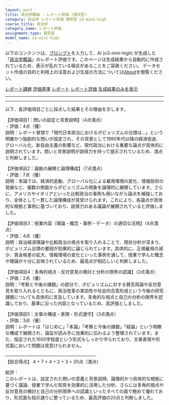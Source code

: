 ```yaml
---
layout: post
title: 政治学概論 - レポート評価 (探究型)
category: 政治学 レポート評価 探究型 o3-mini-high
course_title: 政治学
category_name: レポート評価
assignment_type: 探究型
model_name: o3-mini-high
---
```


以下のコンテンツは、[プロンプト](https://github.com/takedatoshiyuki/synthetic_assignments/tree/main/generated/政治学/o3-mini-high/prompt_レポート評価-探究型.md)を入力して、AI (o3-mini-high) が生成した「[政治学概論](/contents/政治学/)」のレポート評価です。このページは生成結果から自動的に作成されているため、表示が乱れている場合があることをご容赦ください。
データセット作成の目的と利用上の注意および生成の方法については[About](/About)を御覧ください。

[レポート課題](../レポート課題-探究型)
[評価基準](../評価基準-探究型)
[レポート](../レポート-探究型)
[レポート評価](../レポート評価-探究型)
[生成結果のみを表示](https://github.com/takedatoshiyuki/synthetic_assignments/tree/main/generated/政治学/o3-mini-high/レポート評価-探究型.md)
  

***
***
  
以下、各評価項目ごとに採点した結果とその理由を示します。

【評価項目1：問いの設定と背景説明】（4点満点）  
・評価：4点（優）  
説明：レポート冒頭で「現代日本政治におけるポピュリズムの台頭は…」という明確かつ独創的な問いが設定され、その背景として1990年代以降の経済低迷、グローバル化、新自由主義の影響など、現代政治における重要な論点が具体的に説明されています。問いと背景説明が説得力を持って提示されているため、満点と判断しました。

【評価項目2：論拠の展開と論理構成】（7点満点）  
・評価：7点（優）  
説明：本論では、経済的変動、グローバル化による雇用環境の変化、情報技術の発展など、複数の側面からポピュリズムの現象を論理的に展開しています。さらに、アメリカやイタリアといった比較政治の事例も用いながら論点を補強しており、全体として一貫した論理構成が見受けられます。これにより、各論点が具体的な根拠と事例に基づいており、説得力のある議論が展開されていると評価しました。

【評価項目3：授業内容（理論・概念・事例・データ）の適切な活用】（4点満点）  
・評価：4点（優）  
説明：政治経済理論や比較政治の視点を取り入れることで、現状分析が深まり、ポピュリズム台頭の要因が効果的に論じられています。具体的に、正規雇用の減少、賃金格差の拡大、情報環境の変化といった事例を通して、授業で学んだ概念や理論が十分に反映されているため、最高点が相応しいと判断しました。

【評価項目4：多角的視点・反対意見の検討と分析の限界の認識】（2点満点）  
・評価：2点（優）  
説明：「考察と今後の課題」の部分で、ポピュリズムに対する賛否両論や反対意見を取り入れるとともに、政治改革の実効性や社会的合意形成という今後の研究課題についても具体的に言及しています。多角的な視点と自己の分析の限界を認識しており、基準に沿った内容となっているため、高評価としました。

【評価項目5：文章の構成・表現・形式遵守】（3点満点）  
・評価：3点（優）  
説明：レポートは「はじめに」「本論」「考察と今後の課題」「結論」という明瞭な構成で展開され、論旨が読み手に効果的に伝わるよう整理されています。また、指定された1600字程度という形式もしっかり守られており、文章表現や形式面において問題は見受けられません。

─────────────────────────────  
【総合得点】 4 + 7 + 4 + 2 + 3 = 20点（満点）

総評：  
このレポートは、設定された問いの意義と背景説明、論理的かつ具体的な根拠に基づく議論、授業で学んだ知見を効果的に活用した分析、さらには多角的視点や反対意見の検討と自己の分析限界への認識といったすべての面で極めて優れており、形式面も指示通りに整っているため、最高評価の20点と判断しました。
